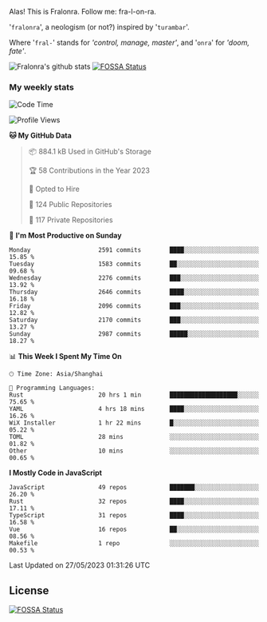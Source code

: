 Alas! This is Fralonra. Follow me: fra-l-on-ra.

'`fralonra`', a neologism (or not?) inspired by '`turambar`'.

Where '`fral-`' stands for *'control, manage, master'*, and '`onra`' for *'doom, fate'*.

![Fralonra's github stats](https://github-readme-stats.vercel.app/api?username=fralonra)
[![FOSSA Status](https://app.fossa.com/api/projects/git%2Bgithub.com%2Ffralonra%2Ffralonra.svg?type=shield)](https://app.fossa.com/projects/git%2Bgithub.com%2Ffralonra%2Ffralonra?ref=badge_shield)

### My weekly stats

<!--START_SECTION:waka-->
![Code Time](http://img.shields.io/badge/Code%20Time-3%2C452%20hrs%2015%20mins-blue)

![Profile Views](http://img.shields.io/badge/Profile%20Views-0-blue)

**🐱 My GitHub Data** 

> 📦 884.1 kB Used in GitHub's Storage 
 > 
> 🏆 58 Contributions in the Year 2023
 > 
> 💼 Opted to Hire
 > 
> 📜 124 Public Repositories 
 > 
> 🔑 117 Private Repositories 
 > 
📅 **I'm Most Productive on Sunday** 

```text
Monday                   2591 commits        ████░░░░░░░░░░░░░░░░░░░░░   15.85 % 
Tuesday                  1583 commits        ██░░░░░░░░░░░░░░░░░░░░░░░   09.68 % 
Wednesday                2276 commits        ███░░░░░░░░░░░░░░░░░░░░░░   13.92 % 
Thursday                 2646 commits        ████░░░░░░░░░░░░░░░░░░░░░   16.18 % 
Friday                   2096 commits        ███░░░░░░░░░░░░░░░░░░░░░░   12.82 % 
Saturday                 2170 commits        ███░░░░░░░░░░░░░░░░░░░░░░   13.27 % 
Sunday                   2987 commits        █████░░░░░░░░░░░░░░░░░░░░   18.27 % 
```


📊 **This Week I Spent My Time On** 

```text
🕑︎ Time Zone: Asia/Shanghai

💬 Programming Languages: 
Rust                     20 hrs 1 min        ███████████████████░░░░░░   75.65 % 
YAML                     4 hrs 18 mins       ████░░░░░░░░░░░░░░░░░░░░░   16.26 % 
WiX Installer            1 hr 22 mins        █░░░░░░░░░░░░░░░░░░░░░░░░   05.22 % 
TOML                     28 mins             ░░░░░░░░░░░░░░░░░░░░░░░░░   01.82 % 
Other                    10 mins             ░░░░░░░░░░░░░░░░░░░░░░░░░   00.65 % 
```

**I Mostly Code in JavaScript** 

```text
JavaScript               49 repos            ███████░░░░░░░░░░░░░░░░░░   26.20 % 
Rust                     32 repos            ████░░░░░░░░░░░░░░░░░░░░░   17.11 % 
TypeScript               31 repos            ████░░░░░░░░░░░░░░░░░░░░░   16.58 % 
Vue                      16 repos            ██░░░░░░░░░░░░░░░░░░░░░░░   08.56 % 
Makefile                 1 repo              ░░░░░░░░░░░░░░░░░░░░░░░░░   00.53 % 
```




 Last Updated on 27/05/2023 01:31:26 UTC
<!--END_SECTION:waka-->

## License
[![FOSSA Status](https://app.fossa.com/api/projects/git%2Bgithub.com%2Ffralonra%2Ffralonra.svg?type=large)](https://app.fossa.com/projects/git%2Bgithub.com%2Ffralonra%2Ffralonra?ref=badge_large)